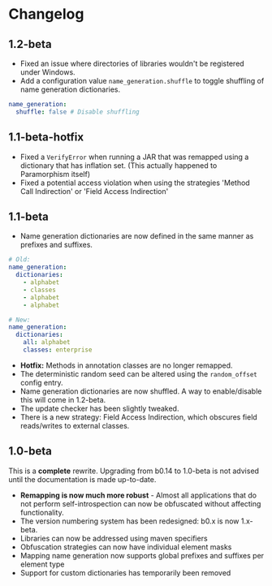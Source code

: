 # Changelog

## 1.2-beta

- Fixed an issue where directories of libraries wouldn't be registered under Windows.
- Add a configuration value `name_generation.shuffle` to toggle shuffling of name generation dictionaries.

```yml
name_generation:
  shuffle: false # Disable shuffling
```

## 1.1-beta-hotfix

- Fixed a `VerifyError` when running a JAR that was remapped using a dictionary that has inflation set. (This actually happened to Paramorphism itself)
- Fixed a potential access violation when using the strategies 'Method Call Indirection' or 'Field Access Indirection'

## 1.1-beta

- Name generation dictionaries are now defined in the same manner as prefixes and suffixes.

```yml
# Old:
name_generation:
  dictionaries:
    - alphabet
    - classes
    - alphabet
    - alphabet

# New:
name_generation:
  dictionaries:
    all: alphabet
    classes: enterprise
```

- **Hotfix:** Methods in annotation classes are no longer remapped.
- The deterministic random seed can be altered using the `random_offset` config entry.
- Name generation dictionaries are now shuffled. A way to enable/disable this will come in 1.2-beta.
- The update checker has been slightly tweaked.
- There is a new strategy: Field Access Indirection, which obscures field reads/writes to external classes.

## 1.0-beta

This is a **complete** rewrite. Upgrading from b0.14 to 1.0-beta is not advised until the documentation is made up-to-date.

- **Remapping is now much more robust** - Almost all applications that do not perform self-introspection can now be obfuscated without affecting functionality.
- The version numbering system has been redesigned: b0.x is now 1.x-beta.
- Libraries can now be addressed using maven specifiers
- Obfuscation strategies can now have individual element masks
- Mapping name generation now supports global prefixes and suffixes per element type
- Support for custom dictionaries has temporarily been removed

